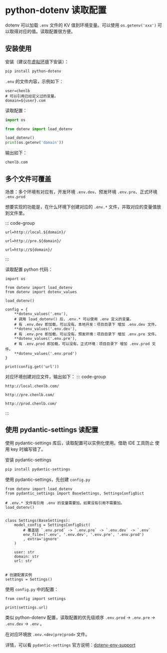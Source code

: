 # python-dotenv 读取配置

dotenv 可以加载 `.env` 文件的 KV 值到环境变量。可以使用 `os.getenv('xxx')` 可以取得对应的值。读取配置很方便。

## 安装使用

安装（建议在[虚拟环境](/python/base/env.html#虚拟环境)下安装）：
```bash
pip install python-dotenv
```

`.env` 的文件内容，示例如下：
```dotenv
user=chenlb
# 可以引用已经定义过的变量。
domain=${user}.com
```

读取配置：
```python
import os

from dotenv import load_dotenv

load_dotenv()
print(os.getenv('domain'))
```

输出如下：
```console
chenlb.com
```

## 多个文件可覆盖

场景：多个环境有对应有，开发环境 `.env.dev`、预发环境 `.env.pre`、正式环境 `.env.prod`

想要实现的功能是，在什么环境下创建对应的 `.env.*` 文件，并取对应的变量值放到文件里。

::: code-group
```dotenv [.env.dev]
url=http://local.${domain}/
```

```dotenv [.env.pre]
url=http://pre.${domain}/
```

```dotenv [.env.prod]
url=http://${domain}/
```
:::

读取配置 python 代码：
```python{4,10-16}
import os

from dotenv import load_dotenv
from dotenv import dotenv_values

load_dotenv()

config = {
    **dotenv_values('.env'),
    # 调用 load_dotenv() 后，.env.* 可以使用 .env 定义的变量。
    # 有 .env.dev 即加载，可以没有。本地开发：项目目录下 增加 .env.dev 文件。
    **dotenv_values('.env.dev'),
    # 有 .env.pre 即加载，可以没有。预发环境：项目目录下 增加 .env.pre 文件。
    **dotenv_values('.env.pre'),
    # 有 .env.prod 即加载，可以没有。正式环境：项目目录下 增加 .env.prod 文件。
    **dotenv_values('.env.prod')
}

print(config.get('url'))

```

对应环境创建对应文件，输出如下：
::: code-group
```console [.env.dev]
http://local.chenlb.com/
```

```console [.env.pre]
http://pre.chenlb.com/
```

```console [.env.prod]
http://prod.chenlb.com/
```
:::

## 使用 pydantic-settings 读配置

使用 pydantic-settings 库后，读取配置可以实例化使用。借助 IDE 工具防止 使用 key 时编写错了。

安装 pydantic-settings
```bash
pip install pydantic-settings
```

使用 pydantic-settings，先创建 `config.py`

```python{11,21}
from dotenv import load_dotenv
from pydantic_settings import BaseSettings, SettingsConfigDict

# .env.* 文件有引用 .env 的变量需要加。如果没有引用不需要加。
load_dotenv()


class Settings(BaseSettings):
    model_config = SettingsConfigDict(
        # 覆盖链 `.env.prod` -> `.env.pre` -> `.env.dev` -> `.env`
        env_file=('.env', '.env.dev', '.env.pre', '.env.prod')
        , extra='ignore'
    )

    user: str
    domain: str
    url: str


# 创建配置实例
settings = Settings()
```

使用 `config.py` 中的配置：
```python{1}
from config import settings

print(settings.url)
```

类似 python-dotenv 配置，读取配置的优先级顺序 `.env.prod` -> `.env.pre` -> `.env.dev` -> `.env` 。

在对应环境放 `.env.<dev|pre|prod>` 文件。

详情，可以看 `pydantic-settings` 官方说明：[dotenv-env-support](https://docs.pydantic.dev/latest/concepts/pydantic_settings/#dotenv-env-support)
